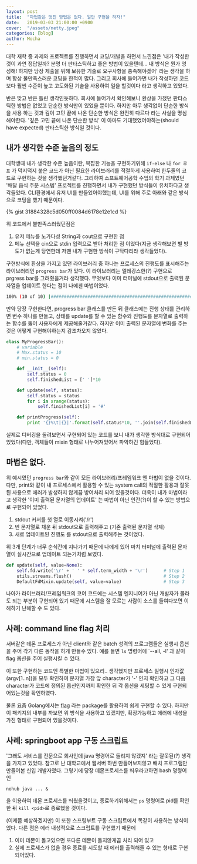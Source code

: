 ```yaml
---
layout: post
title:  "마법같은 멋진 방법은 없다. 일단 구현을 하자!"
date:   2019-03-03 21:00:00 +0900
cover:  "/assets/netty.jpeg"
categories: [blog]
author: Mocha
---
```


대학 재학 중 과제와 프로젝트를 진행하면서 코딩/개발을 하면서 느낀점은 '내가 작성한 것이 과연 정답일까? 분명 더 판타스틱하고 좋은 방법이 있을텐데... 내 방식은 뭔가 엉성해! 하지만 당장 제출을 위해 보유한 기술로 요구사항을 충족해야겠어' 라는 생각을 하며 항상 불만족스러운 코딩을 한적이 많다. 그리고 회사에 들어가면 내가 작성하던 코드보다 훨씬 수준이 높고 고도화된 기술을 사용하여 일을 할것이다 라고 생각하고 있었다.

반은 맞고 반은 틀린 생각인듯하다. 회사에 들어가서 확인해보니 환상을 가졌던 판타스틱한 방법은 없었고 단순한 방식만이 있었을 뿐이다. 하지만 아무 생각없이 단순한 방식을 사용 하는 것과 깊이 고민 끝에 나온 단순한 방식은 완전히 다르다 라는 사실을 명심해야한다. '깊은 고민 끝에 나온 단순한 방식' 이 아마도 기대했었어야하는(should have expected) 판타스틱한 방식일 것이다.

## 내가 생각한 수준 높음의 정도
대학생때 내가 생각한 수준 높음이란, 복잡한 기능을 구현하기위해 `if-else` 나 `for 루프` 가 덕지덕지 붙은 코드가 아닌 필요한 라이브러리를 적절하게 사용하여 한두줄의 코드로 구현하는 것을 생각했던거같다. 그리하여 소프트웨어공학 수업의 학기 과제였던 '배달 음식 주문 시스템' 프로젝트를 진행하면서 내가 구현했던 방식들이 유치하다고 생각들었다. CLI환경에서 유저 UI를 만들었어야했는데, UI를 위해 주로 아래와 같은 방식으로 코딩을 했기 때문이다.

{% gist 31884328c5d050ff0084d6178e12e1cd %}

위 코드에서 불만족스러웠던점은 
1. 유저 메뉴를 노가다성 String과 cout으로 구현한 점
2. 메뉴 선택을 cin으로 stdin 입력으로 받아 처리한 점
이었다(지금 생각해보면 별 방도가 없는게 당연한데 저땐 내가 구현한 방식이 구닥다리라 생각들었다). 

구현방식에 환상을 가지고 있던 라이브러리 중 하나는 프로세스의 진행도를 표시해주는 라이브러리인 `progress bar`가 있다. 이 라이브러리는 엘레강스한(?) 구현으로 prgress bar를 그려줬을거라 생각했다. 무엇보다 이미 터미널에 stdout으로 출력된 문자열을 업데이트 한다는 점이 나에겐 마법이었다.

```bash
100% (10 of 10) |###############################################################| Elapsed Time: 0:00:00 Time:  0:00:00
```

만약 당장 구현한다면, progress bar 클래스를 만든 뒤 클래스에는 진행 상태를 관리하면 변수 하나를 만들고, 상태를 update를 할 수 있는 함수와 진행도를 문자열로 출력하는 함수를 뚫어 사용자에게 제공해줄거같다. 하지만 이미 출력된 문자열에 변화를 주는 것은 어떻게 구현해야하는지 감조차오지 않았다.

```python
class MyProgressBar():
	# variable
	# Max.status = 10
	# min.status = 0

	def __init__(self):
		self.status = 0
		self.finishedList = [' ']*10

	def update(self, status):
		self.status = status
		for i in xrange(status):
			self.finishedList[i] = '#'

	def printProgress(self):
		print '{}%\t|{}|'.format(self.status*10, ''.join(self.finishedList))
```

실제로 디버깅을 돌려보면서 구현되어 있는 코드를 보니 내가 생각한 방식대로 구현되어있었다(다만, 객체들이 mixin 형태로 나누어져있어서 파악하긴 힘들었다).

## 마법은 없다.
위 예시였던 `progress bar`와 같이 모든 라이브러리/프레임워크 엔 마법이 없을 것이다. 다만, print와 같이 내 프로세스에서 활용할 수 있는 system call의 적절한 활용과 잘못된 사용으로 에러가 발생하지 않게끔 방어처리 되어 있을것이다. 더욱이 내가 마법이라고 생각한 '이미 출력된 문자열의 업데이트' 는 마법이 아닌 인간(?)이 할 수 있는 방법으로 구현되어 있었다.

1. stdout 커서를 첫 열로 이동시켜('/r')
2. 빈 문자열로 채운 뒤 stdout으로 출력해주고 (기존 출력된 문자열 삭제)
3. 새로 업데이트된 진행도 를 stdout으로 출력해주는 것이었다.

위 3개 단계가 너무 순식간에 지나가기 때문에 나에게 있어 마치 터미널에 출력된 문자열이 실시간으로 업데이트 되는거처럼 보였다.

```python
def update(self, value=None):
    self.fd.write('\r' + ' ' * self.term_width + '\r')      # Step 1
    utils.streams.flush()                                   # Step 2
    DefaultFdMixin.update(self, value=value)                # Step 3
```

나아가 라이브러리/프레임워크의 코어 코드에는 시스템 엔지니어가 아닌 개발자가 몰라도 되는 부분이 구현되어 있기 때문에 시스템을 잘 모르는 사람이 소스를 들여다보면 이해하기 난해할 수 도 있다.


## 사례: command line flag 처리
서버같은 데몬 프로세스가 아닌 client와 같은 batch 성격의 프로그램들은 실행시 옵션을 주어 각기 다른 동작을 하게 만들수 있다. 예를 들면 `ls` 명령어에 `--all, -l' 과 같이 flag 옵션을 주어 실행시킬 수 있다.

이 또한 구현하는 코드엔 특별한 마법이 있으리.. 생각했지만 프로세스 실행시 인자값(argv[1..n])을 모두 확인하여 문자열 가장 앞 character가 '-' 인지 확인하고 그 다음 character가 코드에 정의된 옵션인지까지 확인한 뒤 각 옵션을 세팅할 수 있게 구현되어있는것을 확인하였다.

물론 요즘 Golang에서는 [flag](https://golang.org/pkg/flag/) 라는 package를 활용하여 쉽게 구현할 수 있다. 하지만 이 패키지의 내부를 까보면 위 방식을 사용하고 있겠지만, 확장가능하고 에러에 내성을 가진 형태로 구현되어 있을것이다.

## 사례: springboot app 구동 스크립트
'그래도 서비스를 전문으로 회사인데 java 명령어로 돌리지 않겠지' 라는 잘못된(?) 생각을 가지고 있었다. 참고로 난 대학교에서 웹서버 하번 만들어보지않고 배치 프로그램만 만들어본 신입 개발자였다. 그렇기에 당장 데몬프로세스를 띄우라고하면 bash 명령어인 

`nohub java ... &` 

을 이용하여 데몬 프로세스를 띄웠을것이고, 종료하기위해서는 `ps` 명령어로 pid를 확인한 뒤 `kill <pid>`로 종료했을 것이다.

(이제쯤 예상하겠지만) 이 또한 스프링부트 구동 스크립트에서 똑같이 사용하는 방식이었다. 다른 점은 에러 내성적으로 스크립트를 구현했기 때문에
1. 이미 데몬이 돌고있으면 또다른 데몬이 돌지않게끔 처리 되어 있고
2. 실제 프로세스가 없을 경우 종료를 시도할 때 에러를 출력해줄 수 있는 형태로 
구현되어있다.


